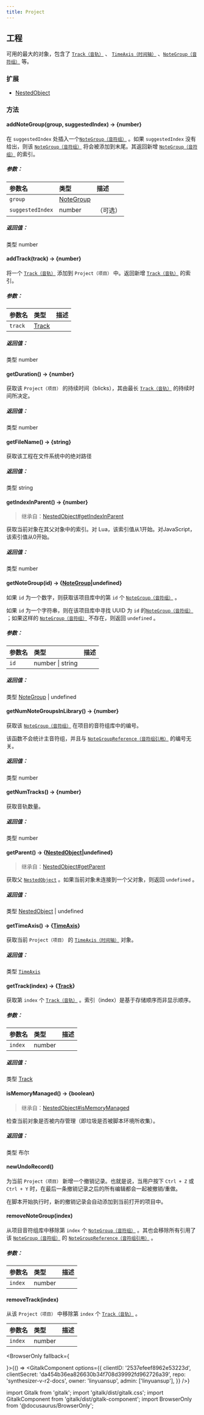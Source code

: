 ```yaml
---
title: Project
---
```


## 工程

可用的最大的对象，包含了 [`Track（音轨）`](https://resource.dreamtonics.com/scripting/Track.html) 、 [`TimeAxis（时间轴）`](https://resource.dreamtonics.com/scripting/TimeAxis.html) 、[`NoteGroup（音符组）`](https://resource.dreamtonics.com/scripting/NoteGroup.html) 等。

### 扩展

- [NestedObject](https://resource.dreamtonics.com/scripting/NestedObject.html)

### 方法

#### addNoteGroup(group, suggestedIndex) → {number}

在 `suggestedIndex` 处插入一个[`NoteGroup（音符组）`](https://resource.dreamtonics.com/scripting/NoteGroup.html) 。如果 `suggestedIndex` 没有给出，则该 [`NoteGroup（音符组）`](https://resource.dreamtonics.com/scripting/NoteGroup.html) 将会被添加到末尾。其返回新增 [`NoteGroup（音符组）`](https://resource.dreamtonics.com/scripting/NoteGroup.html) 的索引。

##### 参数：

| 参数名             | 类型                                                         | 描述     |
| :--------------- | :----------------------------------------------------------- | :------- |
| `group`          | [NoteGroup](https://resource.dreamtonics.com/scripting/NoteGroup.html) |          |
| `suggestedIndex` | number                                                       | （可选） |

##### 返回值：

类型	number

#### addTrack(track) → {number}

将一个 [`Track（音轨）`](https://resource.dreamtonics.com/scripting/Track.html) 添加到 `Project（项目）` 中。返回新增 [`Track（音轨）`](https://resource.dreamtonics.com/scripting/Track.html) 的索引。

##### 参数：

| 参数名    | 类型                                                         | 描述 |
| :------ | :----------------------------------------------------------- | :--- |
| `track` | [Track](https://resource.dreamtonics.com/scripting/Track.html) |      |

##### 返回值：

类型	number

#### getDuration() → {number}

获取该 `Project（项目）` 的持续时间（blicks），其由最长 [`Track（音轨）`](https://resource.dreamtonics.com/scripting/Track.html) 的持续时间所决定。

##### 返回值：

类型	number

#### getFileName() → {string}

获取该工程在文件系统中的绝对路径

##### 返回值：

类型	string

#### getIndexInParent() → {number}

> 继承自：[NestedObject#getIndexInParent](https://resource.dreamtonics.com/scripting/NestedObject.html#getIndexInParent)

获取当前对象在其父对象中的索引。对 Lua，该索引值从1开始。对JavaScript，该索引值从0开始。

##### 返回值：

类型	number

#### getNoteGroup(id) → {[NoteGroup](https://resource.dreamtonics.com/scripting/NoteGroup.html)|undefined}

如果 `id` 为一个数字，则获取该项目库中的第 `id` 个 [`NoteGroup（音符组）`](https://resource.dreamtonics.com/scripting/NoteGroup.html) 。

如果 `id` 为一个字符串，则在该项目库中寻找 UUID 为 `id` 的[`NoteGroup（音符组）`](https://resource.dreamtonics.com/scripting/NoteGroup.html) ；如果这样的 [`NoteGroup（音符组）`](https://resource.dreamtonics.com/scripting/NoteGroup.html) 不存在，则返回 `undefined` 。

##### 参数：

| 参数名 | 类型             | 描述 |
| :--- | :--------------- | :--- |
| `id` | number \| string |      |

##### 返回值：

类型	[NoteGroup](https://resource.dreamtonics.com/scripting/NoteGroup.html) | undefined

#### getNumNoteGroupsInLibrary() → {number}

获取该 [`NoteGroup（音符组）`](https://resource.dreamtonics.com/scripting/NoteGroup.html) 在项目的音符组库中的编号。

该函数不会统计主音符组，并且与 [`NoteGroupReference（音符组引用）`](https://resource.dreamtonics.com/scripting/NoteGroupReference.html) 的编号无关。

##### 返回值：

类型	number

#### getNumTracks() → {number}

获取音轨数量。

##### 返回值：

类型	number

#### getParent() → {[NestedObject](https://resource.dreamtonics.com/scripting/NestedObject.html)|undefined}

> 继承自：[NestedObject#getParent](https://resource.dreamtonics.com/scripting/NestedObject.html#getParent)

获取父 [`NestedObject`](https://resource.dreamtonics.com/scripting/NestedObject.html) 。如果当前对象未连接到一个父对象，则返回 `undefined` 。

##### 返回值：

类型	[NestedObject](https://resource.dreamtonics.com/scripting/NestedObject.html) | undefined

#### getTimeAxis() → {[TimeAxis](https://resource.dreamtonics.com/scripting/TimeAxis.html)}

获取当前 `Project（项目）` 的 [`TimeAxis（时间轴）`](https://resource.dreamtonics.com/scripting/TimeAxis.html) 对象。

##### 返回值：

类型	 [`TimeAxis`](https://resource.dreamtonics.com/scripting/TimeAxis.html) 

#### getTrack(index) → {[Track](https://resource.dreamtonics.com/scripting/Track.html)}

获取第 `index` 个 [`Track（音轨）`](https://resource.dreamtonics.com/scripting/Track.html) 。索引（index）是基于存储顺序而非显示顺序。

##### 参数：

| 参数名    | 类型   | 描述 |
| :------ | :----- | :--- |
| `index` | number |      |

##### 返回值：

类型	[Track](https://resource.dreamtonics.com/scripting/Track.html)

#### isMemoryManaged() → {boolean}

> 继承自：[NestedObject#isMemoryManaged](https://resource.dreamtonics.com/scripting/NestedObject.html#isMemoryManaged)

检查当前对象是否被内存管理（即垃圾是否被脚本环境所收集）。

##### 返回值：

类型	布尔

#### newUndoRecord()

为当前 `Project（项目）` 新增一个撤销记录。也就是说，当用户按下 `Ctrl + Z` 或 `Ctrl + Y` 时，在最后一条撤销记录之后的所有编辑都会一起被撤销/重做。

在脚本开始执行时，新的撤销记录会自动添加到当前打开的项目中。

#### removeNoteGroup(index)

从项目音符组库中移除第 `index` 个 [`NoteGroup（音符组）`](https://resource.dreamtonics.com/scripting/NoteGroup.html) 。其也会移除所有引用了该 [`NoteGroup（音符组）`](https://resource.dreamtonics.com/scripting/NoteGroup.html) 的 [`NoteGroupReference（音符组引用）`](https://resource.dreamtonics.com/scripting/NoteGroupReference.html) 。

##### 参数：

| 参数名    | 类型   | 描述 |
| :------ | :----- | :--- |
| `index` | number |      |

#### removeTrack(index)

从该 `Project（项目）` 中移除第 `index` 个 [`Track（音轨）`](https://resource.dreamtonics.com/scripting/Track.html) 。

| 参数名    | 类型   | 描述 |
| :------ | :----- | :--- |
| `index` | number |      |

<BrowserOnly fallback={<div></div>}>{() => <GitalkComponent options={{
    clientID: '2537efeef8962e53223d',
    clientSecret: 'da454b36ea826630b34f708d39992fd962726a39',
    repo: 'synthesizer-v-r2-docs',
    owner: 'linyuansup',
    admin: ['linyuansup'],
    }} />}
</BrowserOnly>

import Gitalk from 'gitalk';
import 'gitalk/dist/gitalk.css';
import GitalkComponent from 'gitalk/dist/gitalk-component';
import BrowserOnly from '@docusaurus/BrowserOnly';